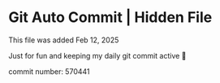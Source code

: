 # Git Auto Commit | Hidden File

This file was added Feb 12, 2025

Just for fun and keeping my daily git commit active 🤪

commit number: 570441
